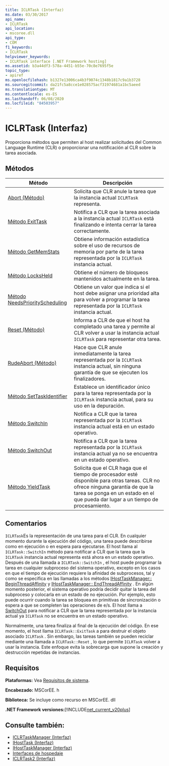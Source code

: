 ```yaml
---
title: ICLRTask (Interfaz)
ms.date: 03/30/2017
api_name:
- ICLRTask
api_location:
- mscoree.dll
api_type:
- COM
f1_keywords:
- ICLRTask
helpviewer_keywords:
- ICLRTask interface [.NET Framework hosting]
ms.assetid: b3a44df3-578a-4451-b55e-70c8e7695f5e
topic_type:
- apiref
ms.openlocfilehash: b1327e13006ca4b3f9074c1348b1817c9a1b3728
ms.sourcegitcommit: da21fc5a8cce1e028575acf31974681a1bc5aeed
ms.translationtype: MT
ms.contentlocale: es-ES
ms.lasthandoff: 06/08/2020
ms.locfileid: "84503957"
---
```

# <a name="iclrtask-interface"></a>ICLRTask (Interfaz)
Proporciona métodos que permiten al host realizar solicitudes del Common Language Runtime (CLR) o proporcionar una notificación al CLR sobre la tarea asociada.  
  
## <a name="methods"></a>Métodos  
  
|Método|Descripción|  
|------------|-----------------|  
|[Abort (Método)](iclrtask-abort-method.md)|Solicita que CLR anule la tarea que la instancia actual `ICLRTask` representa.|  
|[Método ExitTask](iclrtask-exittask-method.md)|Notifica a CLR que la tarea asociada a la instancia actual `ICLRTask` está finalizando e intenta cerrar la tarea correctamente.|  
|[Método GetMemStats](iclrtask-getmemstats-method.md)|Obtiene información estadística sobre el uso de recursos de memoria por parte de la tarea representada por la `ICLRTask` instancia actual.|  
|[Método LocksHeld](iclrtask-locksheld-method.md)|Obtiene el número de bloqueos mantenidos actualmente en la tarea.|  
|[Método NeedsPriorityScheduling](iclrtask-needspriorityscheduling-method.md)|Obtiene un valor que indica si el host debe asignar una prioridad alta para volver a programar la tarea representada por la `ICLRTask` instancia actual.|  
|[Reset (Método)](iclrtask-reset-method.md)|Informa a CLR de que el host ha completado una tarea y permite al CLR volver a usar la instancia actual `ICLRTask` para representar otra tarea.|  
|[RudeAbort (Método)](iclrtask-rudeabort-method.md)|Hace que CLR anule inmediatamente la tarea representada por la `ICLRTask` instancia actual, sin ninguna garantía de que se ejecuten los finalizadores.|  
|[Método SetTaskIdentifier](iclrtask-settaskidentifier-method.md)|Establece un identificador único para la tarea representada por la `ICLRTask` instancia actual, para su uso en la depuración.|  
|[Método SwitchIn](iclrtask-switchin-method.md)|Notifica a CLR que la tarea representada por la `ICLRTask` instancia actual está en un estado operativo.|  
|[Método SwitchOut](iclrtask-switchout-method.md)|Notifica a CLR que la tarea representada por la `ICLRTask` instancia actual ya no se encuentra en un estado operativo.|  
|[Método YieldTask](iclrtask-yieldtask-method.md)|Solicita que el CLR haga que el tiempo de procesador esté disponible para otras tareas. CLR no ofrece ninguna garantía de que la tarea se ponga en un estado en el que pueda dar lugar a un tiempo de procesamiento.|  
  
## <a name="remarks"></a>Comentarios  
 `ICLRTask`Es la representación de una tarea para el CLR. En cualquier momento durante la ejecución del código, una tarea puede describirse como en ejecución o en espera para ejecutarse. El host llama al `ICLRTask::SwitchIn` método para notificar a CLR que la tarea que la `ICLRTask` instancia actual representa está ahora en un estado operativo. Después de una llamada a `ICLRTask::SwitchIn` , el host puede programar la tarea en cualquier subproceso del sistema operativo, excepto en los casos en que el tiempo de ejecución requiere la afinidad de subprocesos, tal y como se especifica en las llamadas a los métodos [IHostTaskManager:: BeginThreadAffinity](ihosttaskmanager-beginthreadaffinity-method.md) y [IHostTaskManager:: EndThreadAffinity](ihosttaskmanager-endthreadaffinity-method.md) . En algún momento posterior, el sistema operativo podría decidir quitar la tarea del subproceso y colocarla en un estado de no ejecución. Por ejemplo, esto puede ocurrir cuando la tarea se bloquea en primitivas de sincronización o espera a que se completen las operaciones de e/s. El host llama a [SwitchOut](iclrtask-switchout-method.md) para notificar a CLR que la tarea representada por la instancia actual ya `ICLRTask` no se encuentra en un estado operativo.  
  
 Normalmente, una tarea finaliza al final de la ejecución del código. En ese momento, el host llama `ICLRTask::ExitTask` a para destruir el objeto asociado `ICLRTask` . Sin embargo, las tareas también se pueden reciclar mediante una llamada a `ICLRTask::Reset` , lo que permite `ICLRTask` volver a usar la instancia. Este enfoque evita la sobrecarga que supone la creación y destrucción repetidas de instancias.  
  
## <a name="requirements"></a>Requisitos  
 **Plataformas:** Vea [Requisitos de sistema](../../get-started/system-requirements.md).  
  
 **Encabezado:** MSCorEE. h  
  
 **Biblioteca:** Se incluye como recurso en MSCorEE. dll  
  
 **.NET Framework versiones:**[!INCLUDE[net_current_v20plus](../../../../includes/net-current-v20plus-md.md)]  
  
## <a name="see-also"></a>Consulte también:

- [ICLRTaskManager (Interfaz)](iclrtaskmanager-interface.md)
- [IHostTask (Interfaz)](ihosttask-interface.md)
- [IHostTaskManager (Interfaz)](ihosttaskmanager-interface.md)
- [Interfaces de hospedaje](hosting-interfaces.md)
- [ICLRTask2 (Interfaz)](iclrtask2-interface.md)
